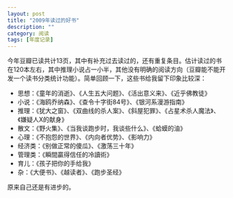 ```yaml
---
layout: post
title: "2009年读过的好书"
description: ""
category: 阅读
tags: [年度记录]
---
```



今年豆瓣已读共计13页，其中有补充过去读过的，还有重复条目。估计读过的书在120本左右，其中推理小说占一小半，其他没有明确的阅读方向（豆瓣能不能开发一个读书分类统计功能）。简单回顾一下，这些书给我留下印象比较深：

* 思想：《童年的消逝》、《人生五大问题》、《活出意义来》、《近乎佛教徒》
* 小说：《海鸥乔纳森》、《查令十字街84号》、《银河系漫游指南》
* 推理：《犹大之窗》、《双曲线的杀人案》、《斜屋犯罪》、《占星术杀人魔法》、《嫌疑人X的献身》
* 散文：《野火集》、《当我谈跑步时，我谈些什么》、《蛤蟆的油》
* 心理：《不抱怨的世界》、《内向者优势》、《影响力》
* 经济类：《别做正常的傻瓜》、《激荡三十年》
* 管理类：《瞬間贏得信任的冷讀術》
* 育儿：《孩子把你的手给我》
* 杂：《大便书》、《越读者》、《跑步圣经》


原来自己还是有进步的。

